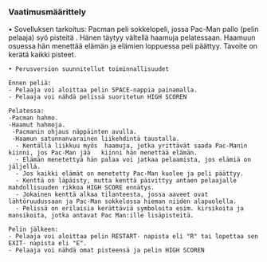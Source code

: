 ### Vaatimusmäärittely
• Sovelluksen tarkoitus: Pacman peli sokkelopeli, jossa Pac-Man pallo (pelin pelaaja) syö pisteitä . Hänen täytyy vältellä haamuja pelatessaan. Haamuun osuessa hän menettää elämän ja elämien loppuessa peli päättyy. Tavoite on kerätä kaikki pisteet.
      
    • Perusversion suunnitellut toiminnallisuudet
	
	Ennen peliä:
	- Pelaaja voi aloittaa pelin SPACE-nappia painamalla.
	- Pelaaja voi nähdä pelissä suoritetun HIGH SCOREN

	Pelatessa:
	-Pacman hahmo. 
	-Haamut hahmoja. 
	 -Pacmanin ohjaus näppäinten avulla. 
	 -Haamun satunnanvarainen liikehdintä taustalla. 
      - Kentällä liikkuu myös  haamuja, jotka yrittävät saada Pac-Manin kiinni, jos Pac-Man jää   kiinni hän menettää elämän.
      - Elämän menetettyä hän palaa voi jatkaa pelaamista, jos elämiä on jäljellä.
      - Jos kaikki elämät on menetetty Pac-Man kuolee ja peli päättyy.
      - Kenttä on läpäisty, mutta kenttä päivittyy antaen pelaajalle mahdollisuuden rikkoa HIGH SCORE ennätys.
      - Jokainen kenttä alkaa tilanteesta, jossa aaveet ovat lähtöruudussaan ja Pac-Man sokkelossa hieman niiden alapuolella.
      - Pelissä on erilaisia kerättäviä symboloita esim. kirsikoita ja mansikoita, jotka antavat Pac Man:ille lisäpisteitä.

	Pelin jälkeen:
	- Pelaaja voi aloittaa pelin RESTART- napista eli "R" tai lopettaa sen EXIT- napista eli "E".
	- Pelaaja voi nähdä omat pisteensä ja pelin HIGH SCOREN


	
	
	
